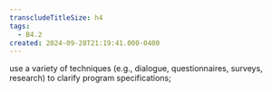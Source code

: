 ```yaml
---
transcludeTitleSize: h4
tags:
  - B4.2
created: 2024-09-28T21:19:41.000-0400
---
```

use a variety of techniques (e.g., dialogue, questionnaires, surveys, research) to clarify program specifications;